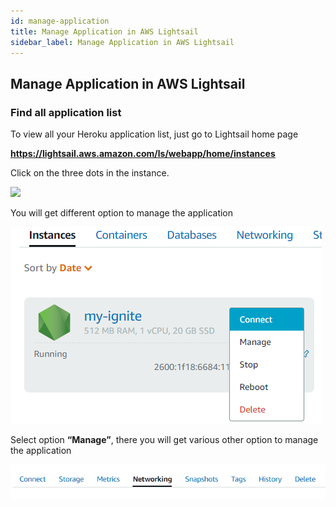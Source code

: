```yaml
---
id: manage-application
title: Manage Application in AWS Lightsail
sidebar_label: Manage Application in AWS Lightsail
---
```


## Manage Application in AWS Lightsail

### Find all application list
 
To view all your Heroku application list, just go to Lightsail home page 

**<u><a href="https://lightsail.aws.amazon.com/ls/webapp/home/instances" target="_blank">https://lightsail.aws.amazon.com/ls/webapp/home/instances</a></u>**

Click on the three dots in the instance.

![](../assets/deployToHeroku/app-instance-1.png)

You will get different option to manage the application

![](../assets/deployToAwsLightsail/app-manage.png)

Select option **“Manage”**, there you will get various other option to manage the application

![](../assets/deployToAwsLightsail/app-manage-options.png)





